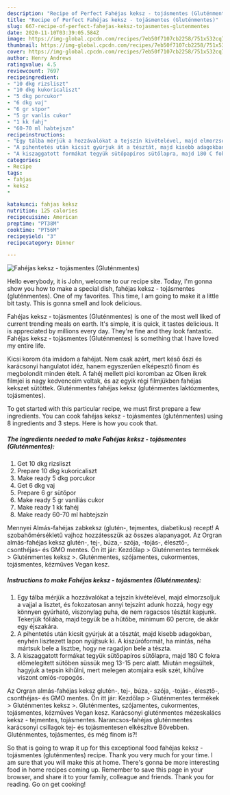 ```yaml
---
description: "Recipe of Perfect Fahéjas keksz - tojásmentes (Gluténmentes)"
title: "Recipe of Perfect Fahéjas keksz - tojásmentes (Gluténmentes)"
slug: 667-recipe-of-perfect-fahejas-keksz-tojasmentes-glutenmentes
date: 2020-11-10T03:39:05.584Z
image: https://img-global.cpcdn.com/recipes/7eb50f7107cb2258/751x532cq70/fahejas-keksz-tojasmentes-glutenmentes-recept-foto.jpg
thumbnail: https://img-global.cpcdn.com/recipes/7eb50f7107cb2258/751x532cq70/fahejas-keksz-tojasmentes-glutenmentes-recept-foto.jpg
cover: https://img-global.cpcdn.com/recipes/7eb50f7107cb2258/751x532cq70/fahejas-keksz-tojasmentes-glutenmentes-recept-foto.jpg
author: Henry Andrews
ratingvalue: 4.5
reviewcount: 7697
recipeingredient:
- "10 dkg rizsliszt"
- "10 dkg kukoricaliszt"
- "5 dkg porcukor"
- "6 dkg vaj"
- "6 gr stpor"
- "5 gr vanlis cukor"
- "1 kk fahj"
- "60-70 ml habtejszn"
recipeinstructions:
- "Egy tálba mérjük a hozzávalókat a tejszín kivételével, majd elmorzsoljuk a vajjal a lisztet, és fokozatosan annyi tejszínt adunk hozzá, hogy egy könnyen gyúrható, viszonylag puha, de nem ragacsos tésztát kapjunk. Tekerjük fóliába, majd tegyük be a hűtőbe, minimum 60 percre, de akár egy éjszakára."
- "A pihentetés után kicsit gyúrjuk át a tésztát, majd kisebb adagokban, enyhén lisztezett lapon nyújtsuk ki. A kiszúróformát, ha mintás, néha mártsuk bele a lisztbe, hogy ne ragadjon bele a tészta."
- "A kiszaggatott formákat tegyük sütőpapíros sütőlapra, majd 180 C fokra előmelegített sütőben süssük meg 13-15 perc alatt. Miután megsültek, hagyjuk a tepsin kihűlni, mert melegen atomjaira esik szét, kihűlve viszont omlós-ropogós."
categories:
- Recipe
tags:
- fahjas
- keksz
- 

katakunci: fahjas keksz  
nutrition: 125 calories
recipecuisine: American
preptime: "PT38M"
cooktime: "PT56M"
recipeyield: "3"
recipecategory: Dinner

---
```



![Fahéjas keksz - tojásmentes (Gluténmentes)](https://img-global.cpcdn.com/recipes/7eb50f7107cb2258/751x532cq70/fahejas-keksz-tojasmentes-glutenmentes-recept-foto.jpg)

Hello everybody, it is John, welcome to our recipe site. Today, I'm gonna show you how to make a special dish, fahéjas keksz - tojásmentes (gluténmentes). One of my favorites. This time, I am going to make it a little bit tasty. This is gonna smell and look delicious.

Fahéjas keksz - tojásmentes (Gluténmentes) is one of the most well liked of current trending meals on earth. It's simple, it is quick, it tastes delicious. It is appreciated by millions every day. They're fine and they look fantastic. Fahéjas keksz - tojásmentes (Gluténmentes) is something that I have loved my entire life.

Kicsi korom óta imádom a fahéjat. Nem csak azért, mert késő őszi és karácsonyi hangulatot idéz, hanem egyszerűen elképesztő finom és megbolondít minden ételt. A fahéj mellett pici koromban az Olsen ikrek filmjei is nagy kedvenceim voltak, és az egyik régi filmjükben fahéjas kekszet sütöttek. Gluténmentes fahéjas keksz (gluténmentes laktózmentes, tojásmentes).


To get started with this particular recipe, we must first prepare a few ingredients. You can cook fahéjas keksz - tojásmentes (gluténmentes) using 8 ingredients and 3 steps. Here is how you cook that.

<!--inarticleads1-->

##### The ingredients needed to make Fahéjas keksz - tojásmentes (Gluténmentes):

1. Get 10 dkg rizsliszt
1. Prepare 10 dkg kukoricaliszt
1. Make ready 5 dkg porcukor
1. Get 6 dkg vaj
1. Prepare 6 gr sütőpor
1. Make ready 5 gr vaníliás cukor
1. Make ready 1 kk fahéj
1. Make ready 60-70 ml habtejszín


Mennyei Almás-fahéjas zabkeksz (glutén-, tejmentes, diabetikus) recept! A szobahőmérsékletű vajhoz hozzátesszük az összes alapanyagot. Az Orgran almás-fahéjas keksz glutén-, tej-, búza,- szója, -tojás-, élesztő-, csonthéjas- és GMO mentes. Ön itt jár: Kezdőlap &gt; Gluténmentes termékek &gt; Gluténmentes keksz &gt;. Gluténmentes, szójamentes, cukormentes, tojásmentes, kézműves Vegan kesz. 

<!--inarticleads2-->

##### Instructions to make Fahéjas keksz - tojásmentes (Gluténmentes):

1. Egy tálba mérjük a hozzávalókat a tejszín kivételével, majd elmorzsoljuk a vajjal a lisztet, és fokozatosan annyi tejszínt adunk hozzá, hogy egy könnyen gyúrható, viszonylag puha, de nem ragacsos tésztát kapjunk. Tekerjük fóliába, majd tegyük be a hűtőbe, minimum 60 percre, de akár egy éjszakára.
1. A pihentetés után kicsit gyúrjuk át a tésztát, majd kisebb adagokban, enyhén lisztezett lapon nyújtsuk ki. A kiszúróformát, ha mintás, néha mártsuk bele a lisztbe, hogy ne ragadjon bele a tészta.
1. A kiszaggatott formákat tegyük sütőpapíros sütőlapra, majd 180 C fokra előmelegített sütőben süssük meg 13-15 perc alatt. Miután megsültek, hagyjuk a tepsin kihűlni, mert melegen atomjaira esik szét, kihűlve viszont omlós-ropogós.


Az Orgran almás-fahéjas keksz glutén-, tej-, búza,- szója, -tojás-, élesztő-, csonthéjas- és GMO mentes. Ön itt jár: Kezdőlap &gt; Gluténmentes termékek &gt; Gluténmentes keksz &gt;. Gluténmentes, szójamentes, cukormentes, tojásmentes, kézműves Vegan kesz. Karácsonyi gluténmentes mézeskalács keksz - tejmentes, tojásmentes. Narancsos-fahéjas gluténmentes karácsonyi csillagok tej- és tojásmentesen elkészítve Bővebben. Gluténmentes, tojásmentes, és még finom is?! 

So that is going to wrap it up for this exceptional food fahéjas keksz - tojásmentes (gluténmentes) recipe. Thank you very much for your time. I am sure that you will make this at home. There's gonna be more interesting food in home recipes coming up. Remember to save this page in your browser, and share it to your family, colleague and friends. Thank you for reading. Go on get cooking!
